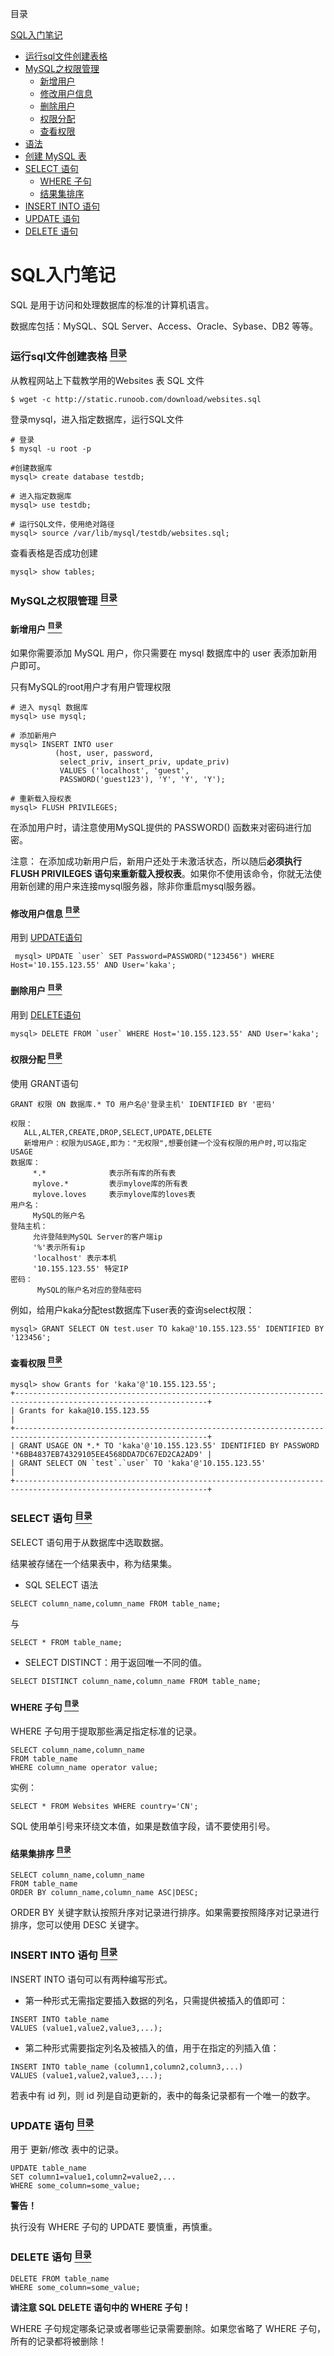 <a name="content">目录</a>

[SQL入门笔记](#title)
- [运行sql文件创建表格](#exe-sql)
- [MySQL之权限管理](#authorization-management)
	- [新增用户](#user-add)
	- [修改用户信息](#user-mod)
	- [删除用户](#user-delete)
	- [权限分配](#permission-assign)
	- [查看权限](#list-permission)
- [语法](#syntax)
- [创建 MySQL 表](#create-table)
- [SELECT 语句](#select)
	- [WHERE 子句](#where)
	- [结果集排序](#sort)
- [INSERT INTO 语句](#insert)
- [UPDATE 语句](#update)
- [DELETE 语句](#delete)


<h1 name="title">SQL入门笔记</h1>

SQL 是用于访问和处理数据库的标准的计算机语言。

数据库包括：MySQL、SQL Server、Access、Oracle、Sybase、DB2 等等。 

<a name="exe-sql"><h3>运行sql文件创建表格 [<sup>目录</sup>](#content)</h3></a>

从教程网站上下载教学用的Websites 表 SQL 文件

```
$ wget -c http://static.runoob.com/download/websites.sql
```

登录mysql，进入指定数据库，运行SQL文件

```
# 登录
$ mysql -u root -p

#创建数据库
mysql> create database testdb;

# 进入指定数据库
mysql> use testdb;

# 运行SQL文件，使用绝对路径
mysql> source /var/lib/mysql/testdb/websites.sql;
```

查看表格是否成功创建

```
mysql> show tables;
```

<a name="authorization-management"><h3>MySQL之权限管理 [<sup>目录</sup>](#content)</h3></a>

<a name="user-add"><h4>新增用户 [<sup>目录</sup>](#content)</h4></a>

如果你需要添加 MySQL 用户，你只需要在 mysql 数据库中的 user 表添加新用户即可。

只有MySQL的root用户才有用户管理权限

```
# 进入 mysql 数据库
mysql> use mysql;

# 添加新用户
mysql> INSERT INTO user 
          (host, user, password, 
           select_priv, insert_priv, update_priv) 
           VALUES ('localhost', 'guest', 
           PASSWORD('guest123'), 'Y', 'Y', 'Y');

# 重新载入授权表
mysql> FLUSH PRIVILEGES;
```

在添加用户时，请注意使用MySQL提供的 PASSWORD() 函数来对密码进行加密。

注意： 在添加成功新用户后，新用户还处于未激活状态，所以随后**必须执行 FLUSH PRIVILEGES 语句来重新载入授权表**。如果你不使用该命令，你就无法使用新创建的用户来连接mysql服务器，除非你重启mysql服务器。 

<a name="user-mod"><h4>修改用户信息 [<sup>目录</sup>](#content)</h4></a>

用到 [UPDATE语句](#update)

```
 mysql> UPDATE `user` SET Password=PASSWORD("123456") WHERE Host='10.155.123.55' AND User='kaka';  
```

<a name="user-delete"><h4>删除用户 [<sup>目录</sup>](#content)</h4></a>

用到 [DELETE语句](#delete)

```
mysql> DELETE FROM `user` WHERE Host='10.155.123.55' AND User='kaka';
```

<a name="permission-assign"><h4>权限分配 [<sup>目录</sup>](#content)</h4></a>

使用 GRANT语句

```
GRANT 权限 ON 数据库.* TO 用户名@'登录主机' IDENTIFIED BY '密码' 
```

```
权限：  
   ALL,ALTER,CREATE,DROP,SELECT,UPDATE,DELETE  
   新增用户：权限为USAGE,即为："无权限",想要创建一个没有权限的用户时,可以指定USAGE  
数据库：  
     *.*              表示所有库的所有表  
     mylove.*         表示mylove库的所有表  
     mylove.loves     表示mylove库的loves表   
用户名：  
     MySQL的账户名  
登陆主机：  
     允许登陆到MySQL Server的客户端ip  
     '%'表示所有ip  
     'localhost' 表示本机  
     '10.155.123.55' 特定IP  
密码：  
      MySQL的账户名对应的登陆密码  
```

例如，给用户kaka分配test数据库下user表的查询select权限：

```
mysql> GRANT SELECT ON test.user TO kaka@'10.155.123.55' IDENTIFIED BY '123456';
```

<a name="list-permission"><h4>查看权限 [<sup>目录</sup>](#content)</h4></a>

```
mysql> show Grants for 'kaka'@'10.155.123.55';  
+-----------------------------------------------------------------------------------------------------------------+  
| Grants for kaka@10.155.123.55                                                                                   |  
+-----------------------------------------------------------------------------------------------------------------+  
| GRANT USAGE ON *.* TO 'kaka'@'10.155.123.55' IDENTIFIED BY PASSWORD '*6BB4837EB74329105EE4568DDA7DC67ED2CA2AD9' |  
| GRANT SELECT ON `test`.`user` TO 'kaka'@'10.155.123.55'                                                         |  
+-----------------------------------------------------------------------------------------------------------------+  
```


<a name="select"><h3>SELECT 语句 [<sup>目录</sup>](#content)</h3></a>

SELECT 语句用于从数据库中选取数据。

结果被存储在一个结果表中，称为结果集。

- SQL SELECT 语法

```
SELECT column_name,column_name FROM table_name;
```
与
```
SELECT * FROM table_name;
```

- SELECT DISTINCT：用于返回唯一不同的值。

```
SELECT DISTINCT column_name,column_name FROM table_name;
```

<a name="where"><h4>WHERE 子句 [<sup>目录</sup>](#content)</h4></a>

WHERE 子句用于提取那些满足指定标准的记录。

```
SELECT column_name,column_name
FROM table_name
WHERE column_name operator value;
```

实例：

```
SELECT * FROM Websites WHERE country='CN';
```

SQL 使用单引号来环绕文本值，如果是数值字段，请不要使用引号。

<a name="sort"><h4>结果集排序 [<sup>目录</sup>](#content)</h4></a>

```
SELECT column_name,column_name
FROM table_name
ORDER BY column_name,column_name ASC|DESC;
```

ORDER BY 关键字默认按照升序对记录进行排序。如果需要按照降序对记录进行排序，您可以使用 DESC 关键字。

<a name="insert"><h3>INSERT INTO 语句 [<sup>目录</sup>](#content)</h3></a>

INSERT INTO 语句可以有两种编写形式。

- 第一种形式无需指定要插入数据的列名，只需提供被插入的值即可：

```
INSERT INTO table_name
VALUES (value1,value2,value3,...);
```

- 第二种形式需要指定列名及被插入的值，用于在指定的列插入值：

```
INSERT INTO table_name (column1,column2,column3,...)
VALUES (value1,value2,value3,...);
```

若表中有 id 列，则 id 列是自动更新的，表中的每条记录都有一个唯一的数字。

<a name="update"><h3>UPDATE 语句 [<sup>目录</sup>](#content)</h3></a>

用于 更新/修改 表中的记录。

```
UPDATE table_name
SET column1=value1,column2=value2,...
WHERE some_column=some_value;
```

**警告！**

执行没有 WHERE 子句的 UPDATE 要慎重，再慎重。

<a name="delete"><h3>DELETE 语句 [<sup>目录</sup>](#content)</h3></a>

```
DELETE FROM table_name
WHERE some_column=some_value;
```

**请注意 SQL DELETE 语句中的 WHERE 子句！**

WHERE 子句规定哪条记录或者哪些记录需要删除。如果您省略了 WHERE 子句，所有的记录都将被删除！


